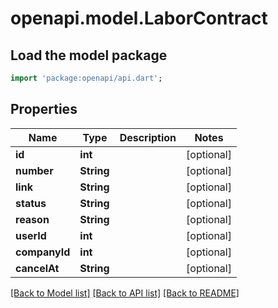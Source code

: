 # openapi.model.LaborContract

## Load the model package
```dart
import 'package:openapi/api.dart';
```

## Properties
Name | Type | Description | Notes
------------ | ------------- | ------------- | -------------
**id** | **int** |  | [optional] 
**number** | **String** |  | [optional] 
**link** | **String** |  | [optional] 
**status** | **String** |  | [optional] 
**reason** | **String** |  | [optional] 
**userId** | **int** |  | [optional] 
**companyId** | **int** |  | [optional] 
**cancelAt** | **String** |  | [optional] 

[[Back to Model list]](../README.md#documentation-for-models) [[Back to API list]](../README.md#documentation-for-api-endpoints) [[Back to README]](../README.md)


